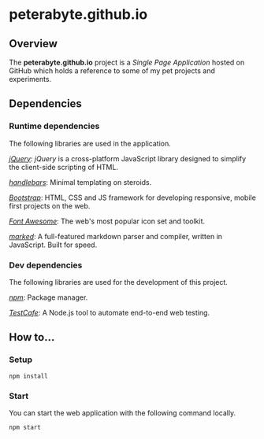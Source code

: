 # peterabyte.github.io

## Overview

The **peterabyte.github.io** project is a *Single Page Application* hosted on GitHub which holds a reference to some of my pet projects and experiments.

## Dependencies

### Runtime dependencies

The following libraries are used in the application.

*[jQuery](https://jquery.com/)*: *jQuery* is a cross-platform JavaScript library designed to simplify the client-side scripting of HTML.

*[handlebars](https://handlebarsjs.com/)*: Minimal templating on steroids.

*[Bootstrap](http://getbootstrap.com/)*: HTML, CSS and JS framework for developing responsive, mobile first projects on the web.

*[Font Awesome](https://fontawesome.com/)*: The web's most popular icon set and toolkit.

*[marked](https://github.com/chjj/marked)*: A full-featured markdown parser and compiler, written in JavaScript. Built for speed.

### Dev dependencies

The following libraries are used for the development of this project.

*[npm](https://www.npmjs.com/)*: Package manager.

*[TestCafe](https://devexpress.github.io/testcafe/)*: A Node.js tool to automate end-to-end web testing.

## How to...

### Setup

`npm install`

### Start

You can start the web application with the following command locally.

`npm start`
